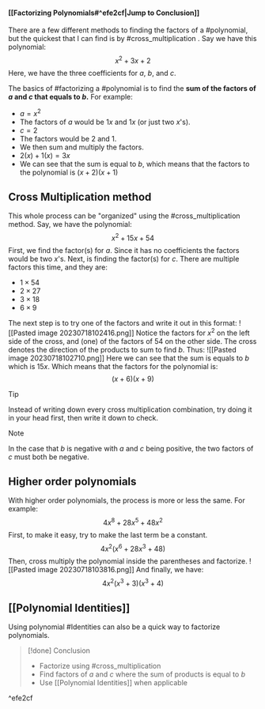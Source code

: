 #### [[Factorizing Polynomials#^efe2cf|Jump to Conclusion]]
There are a few different methods to finding the factors of a #polynomial, but the quickest that I can find is by #cross_multiplication .
Say we have this polynomial:
$$
x^2+3x+2
$$
Here, we have the three coefficients for $a$, $b$, and $c$.

The basics of #factorizing a #polynomial is to find the **sum of the factors of $a$ and $c$ that equals to $b$.** 
For example:
* $a = x^2$
* The factors of $a$ would be $1x$ and $1x$ (or just two $x$'s).
* $c = 2$
* The factors would be $2$ and $1$.
* We then sum and multiply the factors.
* $2(x) + 1(x) = 3x$
* We can see that the sum is equal to $b$, which means that the factors to the polynomial is $(x+2)(x+1)$
## Cross Multiplication method
This whole process can be "organized" using the #cross_multiplication method. 
Say, we have the polynomial:
$$
x^2+15x+54
$$
First, we find the factor(s) for $a$. Since it has no coefficients the factors would be two $x$'s.
Next, is finding the factor(s) for $c$. There are multiple factors this time, and they are:
* $1 \times 54$
* $2 \times 27$
* $3 \times 18$
* $6 \times 9$

The next step is to try one of the factors and write it out in this format:
![[Pasted image 20230718102416.png]]
Notice the factors for $x^2$ on the left side of the cross, and (one) of the factors of $54$ on the other side. The cross denotes the direction of the products to sum to find $b$. Thus:
![[Pasted image 20230718102710.png]]
Here we can see that the sum is equals to $b$ which is $15x$. Which means that the factors for the polynomial is:
$$
(x+6)(x+9)
$$
> [!tip]
> Instead of writing down every cross multiplication combination, try doing it in your head first, then write it down to check.

 >[!note]
 >In the case that $b$ is negative with $a$ and $c$ being positive, the two factors of $c$ must both be negative.
## Higher order polynomials
With higher order polynomials, the process is more or less the same.
For example:
$$
4x^8 + 28x^5 +48x^2
$$
First, to make it easy, try to make the last term be a constant.
$$
4x^2(x^6+28x^3+48)
$$
Then, cross multiply the polynomial inside the parentheses and factorize.
![[Pasted image 20230718103816.png]]
And finally, we have:
$$
4x^2(x^3+3)(x^3+4)
$$
## [[Polynomial Identities]]
Using polynomial #Identities can also be a quick way to factorize polynomials.
> [!done] Conclusion 
> * Factorize using #cross_multiplication 
> * Find factors of $a$ and $c$ where the sum of products is equal to $b$
> * Use [[Polynomial Identities]] when applicable

^efe2cf
